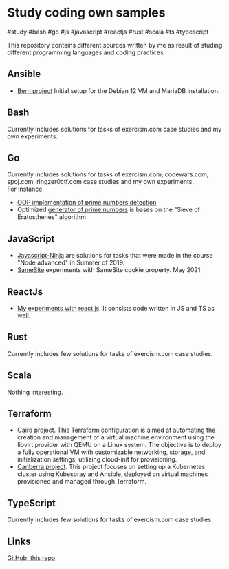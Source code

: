 # Study coding own samples

 #study #bash #go #js #javascript #reactjs #rust #scala #ts #typescript

This repository contains different sources written by me as result of studing different programming languages and coding practices.

## Ansible

* [Bern project](https://github.com/tnsoftbear/study-coding/tree/master/ansible/bern/) Initial setup for the Debian 12 VM and MariaDB installation.

## Bash

Currently includes solutions for tasks of exercism.com case studies and my own experiments.

## Go

Currently includes solutions for tasks of exercism.com, codewars.com, spoj.com, ringzer0ctf.com case studies and my own experiments.  
For instance,

* [OOP implementation of prime numbers detection](https://github.com/tnsoftbear/study-coding/tree/master/go/own/segmented-sieve-project)
* Optimized [generator of prime numbers](https://github.com/tnsoftbear/study-coding/tree/master/go/spoj.com/IsPrime%20Print%20Optimized) is bases on the "Sieve of Eratosthenes" algorithm

## JavaScript

* [Javascript-Ninja](https://github.com/tnsoftbear/study-coding/tree/master/javascript/javascript-ninja) are solutions for tasks that were made in the course "Node advanced" in Summer of 2019.
* [SameSite](https://github.com/tnsoftbear/study-coding/tree/master/javascript/own/cookie/samesite) experiments with SameSite cookie property. May 2021.

## ReactJs

* [My experiments with react js](https://github.com/tnsoftbear/study-coding/tree/master/reactjs/own/tic-tak-toe-tutorial). It consists code written in JS and TS as well.

## Rust

Currently includes few solutions for tasks of exercism.com case studies.

## Scala

Nothing interesting.

## Terraform

* [Cairo project](https://github.com/tnsoftbear/study-coding/tree/master/terraform/cairo). This Terraform configuration is aimed at automating the creation and management of a virtual machine environment using the libvirt provider with QEMU on a Linux system. The objective is to deploy a fully operational VM with customizable networking, storage, and initialization settings, utilizing cloud-init for provisioning.
* [Canberra project](https://github.com/tnsoftbear/study-coding/tree/master/terraform/canberra). This project focuses on setting up a Kubernetes cluster using Kubespray and Ansible, deployed on virtual machines provisioned and managed through Terraform.

## TypeScript

Currently includes few solutions for tasks of exercism.com case studies

## Links

[GitHub: this repo](https://github.com/tnsoftbear/study-coding)
